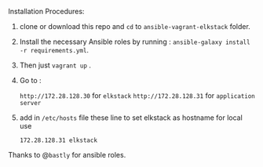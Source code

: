 Installation Procedures:

1. clone or download this repo and `cd` to `ansible-vagrant-elkstack` folder.

2. Install the necessary Ansible roles by running : `ansible-galaxy install -r requirements.yml`.

3. Then just `vagrant up` .

4. Go to :

	`http://172.28.128.30`  for `elkstack`
	`http://172.28.128.31`  for `application server`

5. add in `/etc/hosts` file these line to set elkstack as hostname for local use
	
	`172.28.128.31 elkstack`

Thanks to @`bastly` for ansible roles.
